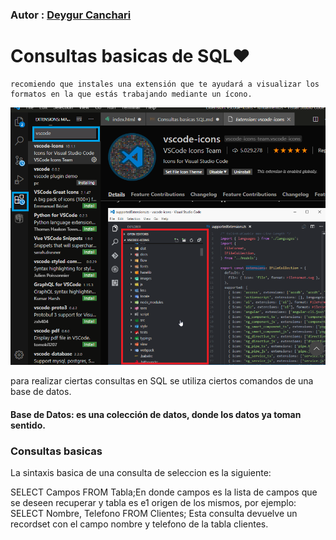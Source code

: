### Autor : <a href= 'https://github.com/deygurc'>Deygur Canchari</a>

# Consultas basicas de SQL❤
```
recomiendo que instales una extensión que te ayudará a visualizar los formatos en la que estás trabajando mediante un ícono.

```

![img src ](../Img/screenshot/iconos.png)

para realizar ciertas consultas en SQL se utiliza ciertos comandos de una base de datos.

#### Base de Datos: es una colección de datos, donde los datos ya toman sentido.
### Consultas basicas
La sintaxis basica de una consulta de seleccion es la siguiente:

SELECT Campos FROM Tabla;En donde campos es la lista de campos que se deseen recuperar y tabla es e1 
origen de los mismos, por ejemplo:
SELECT Nombre, Telefono FROM Clientes;
Esta consulta devuelve un recordset con el campo nombre y telefono de la tabla clientes. 